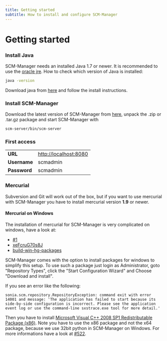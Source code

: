 ```yaml
---
title: Getting started
subtitle: How to install and configure SCM-Manager
---
```


# Getting started

### Install Java

SCM-Manager needs an installed Java 1.7 or newer. It is recommended to use the [oracle jre](http://java.oracle.com/). 
How to check which version of Java is installed:

```bash
java -version
```

Download java from [here](http://java.oracle.com/) and follow the install instructions.

### Install SCM-Manager

Download the latest version of SCM-Manager from
[here](http://www.scm-manager.org/download/), unpack the .zip
or .tar.gz package and start SCM-Manager with

```bash
scm-server/bin/scm-server
```

### First access

|              |                         |
| ------------ | ----------------------- |
| **URL**      | <http://localhost:8080> |
| **Username** | scmadmin                |
| **Password** | scmadmin                |

### Mercurial

Subversion and Git will work out of the box, but if you want to use
mercurial with SCM-Manager you have to install mercurial version
**1.9** or newer.

#### Mercurial on Windows

The installation of mercurial for SCM-Manager is very complicated on
windows, have a look at:

- [#1](https://bitbucket.org/sdorra/scm-manager/issues/1/no-ability-to-rename-repository)
- [xeFcruG70s8J](https://groups.google.com/d/msg/scmmanager/zOigMIn2RiE/xeFcruG70s8J "Python/Hg Package Build Process")
- [build-win-hg-packages](https://bitbucket.org/sdorra/build-win-hg-packages)

SCM-Manager comes with the option to install packages for windows to
simplify this setup. To use such a package just login as Administrator,
goto \"Repository Types\", click the \"Start Configuration Wizard\" and
Choose \"Download and install\".

If you see an error like the following:

```text
sonia.scm.repository.RepositoryException: command exit with error 14001 and message: 'The application has failed to start because its side-by-side configuration is incorrect. Please see the application event log or use the command-line sxstrace.exe tool for more detail.'
```

Then you have to install [Microsoft Visual C++ 2008 SP1 Redistributable Package 
(x86)](http://www.microsoft.com/en-us/download/details.aspx?id=5582).
Note you have to use the x86 package and not the x64 package, because we
use 32bit python in SCM-Manager on Windows. For more informations have a
look at
[#522](https://bitbucket.org/sdorra/scm-manager/issue/552/hg-repo-creation-failed).
